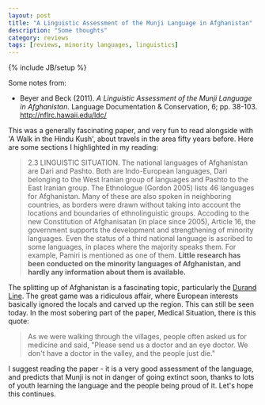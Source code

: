 ```yaml
---
layout: post
title: "A Linguistic Assessment of the Munji Language in Afghanistan"
description: "Some thoughts"
category: reviews
tags: [reviews, minority languages, linguistics]
---
```

{% include JB/setup %}

Some notes from:
  * Beyer and Beck (2011). _A Linguistic Assessment of the
Munji Language in Afghanistan._ Language Documentation & Conservation,
6; pp. 38-103. http://nflrc.hawaii.edu/ldc/ 

This was a generally fascinating paper, and very fun to read alongside
with 'A Walk in the Hindu Kush', about travels in the area fifty years
before. Here are some sections I highlighted in my reading:

> 2.3 LINGUISTIC SITUATION. The national languages of Afghanistan are
> Dari and Pashto. Both are Indo-European languages, Dari belonging to
> the West Iranian group of languages and Pashto to the East Iranian
> group. The Ethnologue (Gordon 2005) lists 46 languages for
> Afghanistan. Many of these are also spoken in neighboring countries,
> as borders were drawn without taking into account the locations and
> boundaries of ethnolinguistic groups. Accoding to the new
> Constitution of Afghanisatan (in place since 2005), Article 16, the
> government supports the development and strengthening of minority
> languages. Even the status of a third national language is ascribed to
> some languages, in places where the majority speaks them. For example,
> Pamiri is mentioned as one of them. __Little research has been conducted
> on the minority languages of Afghanistan, and hardly any information
> about them is available.__

The splitting up of Afghanistan is a fascinating topic, particularly the [Durand Line](http://en.wikipedia.org/wiki/Durand_Line). The great game was a ridiculous affair, where European interests basically ignored the locals and carved up the region. This can still be seen today. In the most sobering part of the paper, Medical Situation, there is this quote:

> As we were walking through the villages, people often asked us for
> medicine and said, "Please send us a doctor and an eye doctor. We
> don't have a doctor in the valley, and the people just die."

I suggest reading the paper - it is a very good assessment of the
language, and predicts that Munji is not in danger of going extinct
soon, thanks to lots of youth learning the language and the people being
proud of it. Let's hope this continues. 

